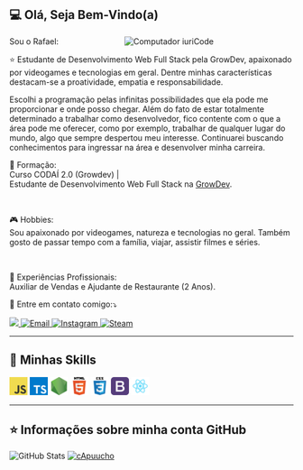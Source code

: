 
## 💻 Olá, Seja Bem-Vindo(a)
<img src="https://x-team.com/static/radio-c55da1677fe1e4afc3322ad88ce6bdaa.gif" width="300px" align="right" alt="Computador iuriCode"/>

Sou o Rafael: <br>

⭐ Estudante de Desenvolvimento Web Full Stack pela GrowDev, apaixonado por videogames e tecnologias em geral. Dentre minhas características destacam-se a proatividade, empatia e responsabilidade.

Escolhi a programação pelas infinitas possibilidades que ela pode me proporcionar e onde posso chegar. Além do fato de estar totalmente determinado a trabalhar como desenvolvedor, fico contente com o que a área pode me oferecer, como por exemplo, trabalhar de qualquer lugar do mundo, algo que sempre despertou meu interesse. Continuarei buscando conhecimentos para ingressar na área e desenvolver minha carreira.

🚀 Formação: <br> Curso CODAÍ 2.0 (Growdev) | <br> Estudante de Desenvolvimento Web Full Stack na <a href="https://www.growdev.com.br/starter-2">GrowDev</a>.


<br>

🎮 Hobbies: <br>
Sou apaixonado por videogames, natureza e tecnologias no geral. Também gosto de passar tempo com a família, viajar, assistir filmes e séries.

<br>

💬 Experiências Profissionais: <br>
Auxiliar de Vendas e Ajudante de Restaurante (2 Anos).

💌 Entre em contato comigo:⤵️

<!-- Linkedin -->
<a href="https://www.linkedin.com/in/capuucho/" alt="Linkedin" target="_blank">
  <img src="https://img.shields.io/badge/LinkedIn-0077B5?style=for-the-badge&logo=linkedin&logoColor=white&" target="_blank">
</a>

<!-- Email -->
<a href="mailto:cApuucho11@outlook.com" alt="Email" target="_blank">
  <img src="https://img.shields.io/badge/Gmail-D14836?style=for-the-badge&logo=gmail&logoColor=white" alt="Email" target="_blank">
</a>

<!-- Instagram -->
<a href="https://www.instagram.com/_capuchinho/" alt="Instagram" target="_blank">
  <img src="https://img.shields.io/badge/Instagram-E4405F?style=for-the-badge&logo=instagram&logoColor=white" alt="Instagram" target="_blank">
</a>

<!-- Steam -->
<a href="https://steamcommunity.com/id/cAppuuccino/" alt="Steam" target="_blank">
  <img src="https://img.shields.io/badge/Steam-000000?style=for-the-badge&logo=steam&logoColor=white" alt="Steam" target="_blank">
</a>

---

## 🚀 Minhas Skills


<code><img height="32" src="https://raw.githubusercontent.com/github/explore/80688e429a7d4ef2fca1e82350fe8e3517d3494d/topics/javascript/javascript.png" alt="Javascript"/></code>
<code><img height="32" src="https://raw.githubusercontent.com/github/explore/80688e429a7d4ef2fca1e82350fe8e3517d3494d/topics/typescript/typescript.png" alt="Typescript"/></code>
<code><img height="32" src="https://raw.githubusercontent.com/github/explore/80688e429a7d4ef2fca1e82350fe8e3517d3494d/topics/nodejs/nodejs.png" alt="Nodejs"/></code>
<code><img height="32" src="https://raw.githubusercontent.com/github/explore/80688e429a7d4ef2fca1e82350fe8e3517d3494d/topics/html/html.png" alt="HTML5"/></code>
<code><img height="32" src="https://raw.githubusercontent.com/github/explore/80688e429a7d4ef2fca1e82350fe8e3517d3494d/topics/css/css.png" alt="CSS"/></code>
<code><img height="32" src="https://raw.githubusercontent.com/github/explore/80688e429a7d4ef2fca1e82350fe8e3517d3494d/topics/bootstrap/bootstrap.png" alt="Bootstrap"/></code>
<code><img height="32" src="https://raw.githubusercontent.com/github/explore/80688e429a7d4ef2fca1e82350fe8e3517d3494d/topics/react/react.png" alt="React"/></code>


---

## ⭐ Informações sobre minha conta GitHub
![GitHub Stats](https://github-readme-stats.vercel.app/api?username=cApuucho&show_icons=true&theme=dark)
[![cApuucho](https://github-readme-stats.vercel.app/api/top-langs/?username=cApuucho&hide=html&layout=compact=true&theme=dark)](https://github.com/anuraghazra/github-readme-stats)

